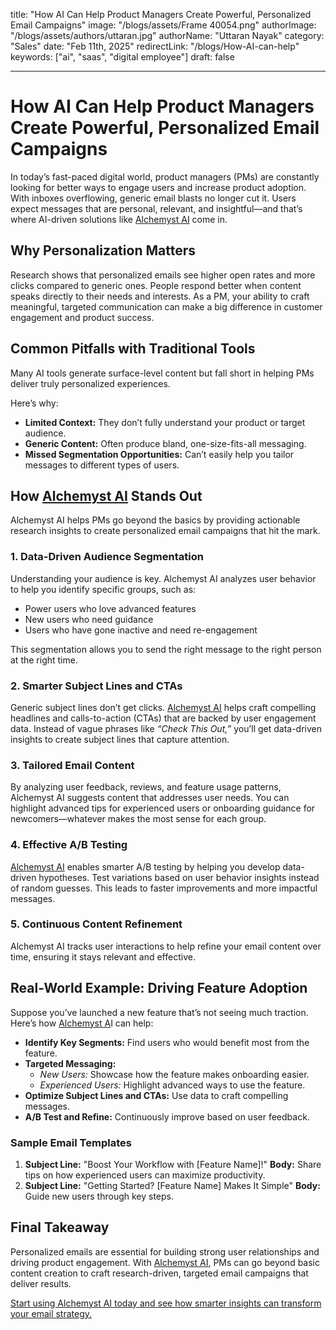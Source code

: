 title: "How AI Can Help Product Managers Create Powerful, Personalized Email Campaigns" 
image: "/blogs/assets/Frame 40054.png" 
authorImage: "/blogs/assets/authors/uttaran.jpg" 
authorName: "Uttaran Nayak" 
category: "Sales" 
date: "Feb 11th, 2025" 
redirectLink: "/blogs/How-AI-can-help" 
keywords: ["ai", "saas", "digital employee"] 
draft: false

---


# How AI Can Help Product Managers Create Powerful, Personalized Email Campaigns

In today’s fast-paced digital world, product managers (PMs) are constantly looking for better ways to engage users and increase product adoption. With inboxes overflowing, generic email blasts no longer cut it. Users expect messages that are personal, relevant, and insightful—and that’s where AI-driven solutions like [Alchemyst AI](https://calendly.com/sid-bains-alchemystai) come in.



## Why Personalization Matters

Research shows that personalized emails see higher open rates and more clicks compared to generic ones. People respond better when content speaks directly to their needs and interests. As a PM, your ability to craft meaningful, targeted communication can make a big difference in customer engagement and product success.



## Common Pitfalls with Traditional Tools

Many AI tools generate surface-level content but fall short in helping PMs deliver truly personalized experiences. 

Here’s why:

- **Limited Context:** They don’t fully understand your product or target audience.
- **Generic Content:** Often produce bland, one-size-fits-all messaging.
- **Missed Segmentation Opportunities:** Can’t easily help you tailor messages to different types of users.



## How [Alchemyst AI](https://calendly.com/sid-bains-alchemystai) Stands Out

Alchemyst AI helps PMs go beyond the basics by providing actionable research insights to create personalized email campaigns that hit the mark.

### 1. **Data-Driven Audience Segmentation**

Understanding your audience is key. Alchemyst AI analyzes user behavior to help you identify specific groups, such as:

- Power users who love advanced features
- New users who need guidance
- Users who have gone inactive and need re-engagement

This segmentation allows you to send the right message to the right person at the right time.

### 2. **Smarter Subject Lines and CTAs**

Generic subject lines don’t get clicks. [Alchemyst AI](https://calendly.com/sid-bains-alchemystai) helps craft compelling headlines and calls-to-action (CTAs) that are backed by user engagement data. Instead of vague phrases like *“Check This Out,”* you’ll get data-driven insights to create subject lines that capture attention.

### 3. **Tailored Email Content**

By analyzing user feedback, reviews, and feature usage patterns, Alchemyst AI suggests content that addresses user needs. You can highlight advanced tips for experienced users or onboarding guidance for newcomers—whatever makes the most sense for each group.

### 4. **Effective A/B Testing**

[Alchemyst AI](https://calendly.com/sid-bains-alchemystai) enables smarter A/B testing by helping you develop data-driven hypotheses. Test variations based on user behavior insights instead of random guesses. This leads to faster improvements and more impactful messages.

### 5. **Continuous Content Refinement**

Alchemyst AI tracks user interactions to help refine your email content over time, ensuring it stays relevant and effective.



## Real-World Example: Driving Feature Adoption

Suppose you’ve launched a new feature that’s not seeing much traction. Here’s how [Alchemyst A](https://calendly.com/sid-bains-alchemystai)I can help:

- **Identify Key Segments:** Find users who would benefit most from the feature.
- **Targeted Messaging:**
    - *New Users:* Showcase how the feature makes onboarding easier.
    - *Experienced Users:* Highlight advanced ways to use the feature.
- **Optimize Subject Lines and CTAs:** Use data to craft compelling messages.
- **A/B Test and Refine:** Continuously improve based on user feedback.



### Sample Email Templates

1. **Subject Line:** "Boost Your Workflow with [Feature Name]!"
**Body:** Share tips on how experienced users can maximize productivity.
2. **Subject Line:** "Getting Started? [Feature Name] Makes It Simple"
**Body:** Guide new users through key steps.



## Final Takeaway

Personalized emails are essential for building strong user relationships and driving product engagement. With [Alchemyst AI](https://calendly.com/sid-bains-alchemystai), PMs can go beyond basic content creation to craft research-driven, targeted email campaigns that deliver results.

[Start using Alchemyst AI today and see how smarter insights can transform your email strategy.](https://calendly.com/sid-bains-alchemystai)
    
    
